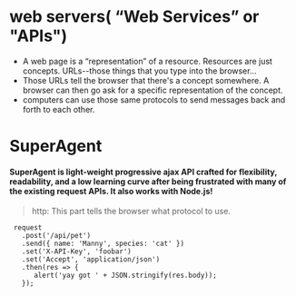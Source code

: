 # web servers( “Web Services” or "APIs")
* A web page is a “representation” of a resource. Resources are just concepts. URLs--those things that you type into the browser...
* Those URLs tell the browser that there's a concept somewhere. A browser can then go ask for a specific representation of the concept. 
* computers can use those same protocols to send messages back and forth to each other.

# SuperAgent
#### SuperAgent is light-weight progressive ajax API crafted for flexibility, readability, and a low learning curve after being frustrated with many of the existing request APIs. It also works with Node.js!


> http: This part tells the browser what protocol to use.
```
 request
   .post('/api/pet')
   .send({ name: 'Manny', species: 'cat' })
   .set('X-API-Key', 'foobar')
   .set('Accept', 'application/json')
   .then(res => {
      alert('yay got ' + JSON.stringify(res.body));
   });
   ```
